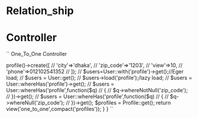# Relation_ship
# Controller
``
One_To_One Controller
<?php

namespace App\Http\Controllers;

use App\Models\Profile;
use App\Models\User;
use Illuminate\Http\Request;

class OneToOneController extends Controller
{
    public function index()
    {
        // return $user = User::find(10)->profile()->create([
        //     'city'=>'dhaka',
        //     'zip_code'=>'1203',
        //     'view'=>10,
        //     'phone'=>012102541352
        // ]);
        //  $users=User::with('profile')->get();//Eger load;
        //  $users = User::get();
        //  $users->load('profile');/lazy load;
        // $users = User::whereHas('profile')->get();
        // $users = User::whereHas('profile',function($q)
        // {
        //     $q->whereNotNull('zip_code');
        // })->get();
        // $users = User::whereHas('profile',function($q)
        // {
        //     $q->whereNull('zip_code');
        // })->get();
            $profiles = Profile::get();
        return view('one_to_one',compact('profiles'));
    }
}

``
